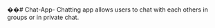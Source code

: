 ��#   C h a t - A p p - 
 
 Chatting app allows users to chat with each others in groups or in private chat.
